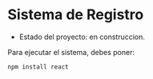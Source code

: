 <h1> Sistema de Registro</h1>

- Estado del proyecto: en construccion.

Para ejecutar el sistema, debes poner: 

```npm install react```
